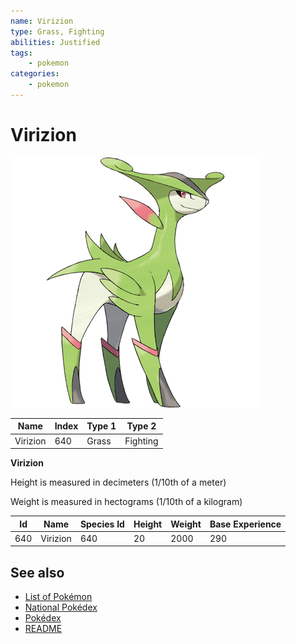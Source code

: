 ```yaml
---
name: Virizion
type: Grass, Fighting
abilities: Justified
tags:
    - pokemon
categories:
    - pokemon
---
```


# Virizion


![Virizion](images/640.png)

| **Name** | **Index** | **Type 1** | **Type 2** |
|----|----|----|----|
| Virizion | 640 | Grass | Fighting  |

**Virizion** 


Height is measured in decimeters (1/10th of a meter)

Weight is measured in hectograms (1/10th of a kilogram)

| **Id** | **Name** | **Species Id** | **Height** | **Weight** | **Base Experience** |
|--------|----------|----------------|------------|------------|---------------------|
| 640 | Virizion | 640 | 20 | 2000 | 290 |


## See also

- [List of Pokémon](../pokemon.md)
- [National Pokédex](../national_pokedex.md)
- [Pokédex](../pokedex.md)
- [README](../README.md)
